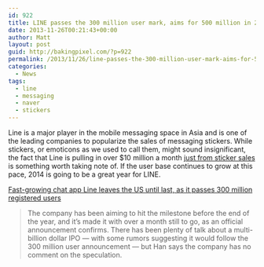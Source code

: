 ```yaml
---
id: 922
title: LINE passes the 300 million user mark, aims for 500 million in 2014
date: 2013-11-26T00:21:43+00:00
author: Matt
layout: post
guid: http://bakingpixel.com/?p=922
permalink: /2013/11/26/line-passes-the-300-million-user-mark-aims-for-500-million-in-2014/
categories:
  - News
tags:
  - line
  - messaging
  - naver
  - stickers
---
```

Line is a major player in the mobile messaging space in Asia and is one of the leading companies to popularize the sales of messaging stickers. While stickers, or emoticons as we used to call them, might sound insignificant, the fact that Line is pulling in over $10 million a month [just from sticker sales](http://thenextweb.com/asia/2013/08/21/japanese-messaging-company-line-makes-over-10-million-per-month-from-selling-stickers/) is something worth taking note of. If the user base continues to grow at this pace, 2014 is going to be a great year for LINE.

[Fast-growing chat app Line leaves the US until last, as it passes 300 million registered users](http://thenextweb.com/asia/2013/11/25/fast-growing-chat-app-line-leaves-the-us-until-last-as-it-passes-300-million-registered-users/)

> The company has been aiming to hit the milestone before the end of the year, and it’s made it with over a month still to go, as an official announcement confirms. There has been plenty of talk about a multi-billion dollar IPO — with some rumors suggesting it would follow the 300 million user announcement — but Han says the company has no comment on the speculation.